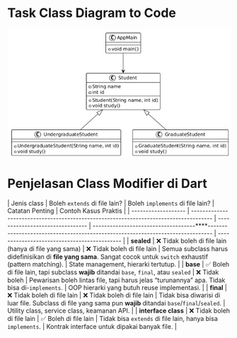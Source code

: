 # Task Class Diagram to Code
![alt text](assets/image.png)

# Penjelasan Class Modifier di Dart
| Jenis class         | Boleh `extends` di file lain?                                                         | Boleh `implements` di file lain? | Catatan Penting                                                                                                     | Contoh Kasus Praktis                         |
| ------------------- | ------------------------------------------------------------------------------------- | -------------------------------- | ------------------------------------****------------------------------------------------------------------------------- | -------------------------------------------- |
| **sealed**          | ❌ Tidak boleh di file lain (hanya di file yang sama)                                  | ❌ Tidak boleh di file lain       | Semua subclass harus didefinisikan di **file yang sama**. Sangat cocok untuk `switch` exhaustif (pattern matching). | State management, hierarki tertutup.         |
| **base**            | ✅ Boleh di file lain, tapi subclass **wajib** ditandai `base`, `final`, atau `sealed` | ❌ Tidak boleh                    | Pewarisan boleh lintas file, tapi harus jelas “turunannya” apa. Tidak bisa di-`implements`.                         | OOP hierarki yang butuh reuse implementasi.  |
| **final**           | ❌ Tidak boleh di file lain                                                            | ❌ Tidak boleh di file lain       | Tidak bisa diwarisi di luar file. Subclass di file yang sama pun **wajib** ditandai `base`/`final`/`sealed`.        | Utility class, service class, keamanan API.  |
| **interface class** | ❌ Tidak boleh di file lain                                                            | ✅ Boleh di file lain             | Tidak bisa `extends` di file lain, hanya bisa `implements`.                                                         | Kontrak interface untuk dipakai banyak file. |
